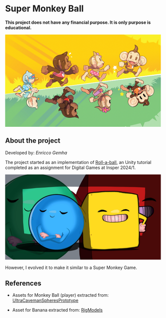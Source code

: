 # Super Monkey Ball

**This project does not have any financial purpose. It is only purpose is educational.**

![Super Monkey Ball](./docs/img/superMonkeyBall.jpg)

## About the project

Developed by: _Enricco Gemha_

The project started as an implementation of [Roll-a-ball](https://learn.unity.com/project/roll-a-ball?uv=2022.3), an Unity tutorial completed as an assignment for Digital Games at Insper 2024/1.

![Cover photo for Roll-a-ball in Unity](./docs/img/rollaball.webp)

However, I evolved it to make it similar to a Super Monkey Game.

## References

- Assets for Monkey Ball (player) extracted from: [UltraCavemanSpheresPrototype](https://github.com/grego-git/UltraCavemanSpheresPrototype.git)

- Asset for Banana extracted from: [RigModels](https://rigmodels.com)
